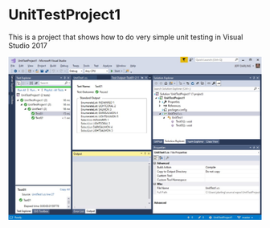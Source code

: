 # UnitTestProject1
This is a project that shows how to do very simple unit testing in Visual Studio 2017 

![alt text](screenshot01.jpg "screenshot01")
